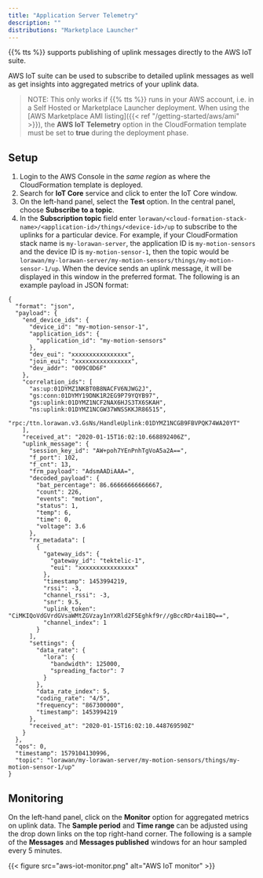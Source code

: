 ```yaml
---
title: "Application Server Telemetry"
description: ""
distributions: "Marketplace Launcher"
---
```


{{% tts %}} supports publishing of uplink messages directly to the AWS IoT suite.

AWS IoT suite can be used to subscribe to detailed uplink messages as well as get insights into aggregated metrics of your uplink data. 

> NOTE: This only works if {{% tts %}} runs in your AWS account, i.e. in a Self Hosted or Marketplace Launcher deployment. When using the [AWS Marketplace AMI listing]({{< ref "/getting-started/aws/ami" >}}), the **AWS IoT Telemetry** option in the CloudFormation template must be set to **true** during the deployment phase.

## Setup

1. Login to the AWS Console in the *same region* as where the CloudFormation template is deployed.
2. Search for **IoT Core** service and click to enter the IoT Core window.
3. On the left-hand panel, select the **Test** option. In the central panel, choose **Subscribe to a topic**.
4. In the **Subscription topic** field enter `lorawan/<cloud-formation-stack-name>/<application-id>/things/<device-id>/up` to subscribe to the uplinks for a particular device. 
For example, if your CloudFormation stack name is `my-lorawan-server`, the application ID is `my-motion-sensors` and the device ID is `my-motion-sensor-1`, then the topic would be `lorawan/my-lorawan-server/my-motion-sensors/things/my-motion-sensor-1/up`. 
When the device sends an uplink message, it will be displayed in this window in the preferred format.
The following is an example payload in JSON format:
```
{
  "format": "json",
  "payload": {
    "end_device_ids": {
      "device_id": "my-motion-sensor-1",
      "application_ids": {
        "application_id": "my-motion-sensors"
      },
      "dev_eui": "xxxxxxxxxxxxxxxx",
      "join_eui": "xxxxxxxxxxxxxxxx",
      "dev_addr": "009C0D6F"
    },
    "correlation_ids": [
      "as:up:01DYMZ1NKBT0B8NACFV6NJWG2J",
      "gs:conn:01DYMY19DNK1R2EG9P79YQYB97",
      "gs:uplink:01DYMZ1NCF2NAX6HJS3TX6SKAH",
      "ns:uplink:01DYMZ1NCGW37WNSSKKJR86515",
      "rpc:/ttn.lorawan.v3.GsNs/HandleUplink:01DYMZ1NCGB9FBVPQK74WA20YT"
    ],
    "received_at": "2020-01-15T16:02:10.668892406Z",
    "uplink_message": {
      "session_key_id": "AW+poh7YEnPnhTgVoA5a2A==",
      "f_port": 102,
      "f_cnt": 13,
      "frm_payload": "AdsmAADiAAA=",
      "decoded_payload": {
        "bat_percentage": 86.66666666666667,
        "count": 226,
        "events": "motion",
        "status": 1,
        "temp": 6,
        "time": 0,
        "voltage": 3.6
      },
      "rx_metadata": [
        {
          "gateway_ids": {
            "gateway_id": "tektelic-1",
            "eui": "xxxxxxxxxxxxxxxx"
          },
          "timestamp": 1453994219,
          "rssi": -3,
          "channel_rssi": -3,
          "snr": 9.5,
          "uplink_token": "CiMKIQoVdGVrdGVsaWMtZGVzay1nYXRld2F5Eghkf9r//gBccRDr4ai1BQ==",
          "channel_index": 1
        }
      ],
      "settings": {
        "data_rate": {
          "lora": {
            "bandwidth": 125000,
            "spreading_factor": 7
          }
        },
        "data_rate_index": 5,
        "coding_rate": "4/5",
        "frequency": "867300000",
        "timestamp": 1453994219
      },
      "received_at": "2020-01-15T16:02:10.448769590Z"
    }
  },
  "qos": 0,
  "timestamp": 1579104130996,
  "topic": "lorawan/my-lorawan-server/my-motion-sensors/things/my-motion-sensor-1/up"
}
```

## Monitoring

On the left-hand panel, click on the **Monitor** option for aggregated metrics on uplink data. The **Sample period** and **Time range** can be adjusted using the drop down links on the top right-hand corner.
The following is a sample of the **Messages** and **Messages published** windows for an hour sampled every 5 minutes.

{{< figure src="aws-iot-monitor.png" alt="AWS IoT monitor" >}}
